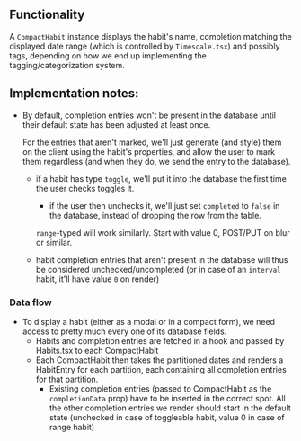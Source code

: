 ## Functionality
A `CompactHabit` instance displays the habit's name, completion matching the displayed date range (which is controlled by `Timescale.tsx`) and possibly tags, depending on how we end up implementing the tagging/categorization system.

## Implementation notes:
- By default, completion entries won't be present in the database until their default state has been adjusted at least once.
    
    For the entries that aren't marked, we'll just generate (and style) them on the client using the habit's properties, and allow the user to mark them regardless (and when they do, we send the entry to the database). 

    - if a habit has type `toggle`, we'll put it into the database the first time the user checks toggles it. 
        - if the user then unchecks it, we'll just set `completed` to `false` in the database, instead of dropping the row from the table.

        `range`-typed will work similarly. Start with value 0, POST/PUT on blur or similar.

    - habit completion entries that aren't present in the database will thus be considered unchecked/uncompleted (or in case of an `interval` habit, it'll have value `0` on render)

### Data flow
- To display a habit (either as a modal or in a compact form), we need access to pretty much every one of its database fields.
    - Habits and completion entries are fetched in a hook and passed by Habits.tsx to each CompactHabit
    - Each CompactHabit then takes the partitioned dates and renders a HabitEntry for each partition, each containing all completion entries for that partition.
        - Existing completion entries (passed to CompactHabit as the `completionData` prop) have to be inserted in the correct spot. All the other completion entries we render should start in the default state (unchecked in case of toggleable habit, value 0 in case of range habit)